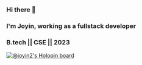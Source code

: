 ### Hi there 👋
### I'm Joyin, working as a fullstack developer
### B.tech || CSE || 2023
[![@joyin2's Holopin board](https://holopin.me/joyin2)](https://holopin.io/@joyin2)

<!--
**Joyin2/Joyin2** is a ✨ _special_ ✨ repository because its `README.md` (this file) appears on your GitHub profile.

Here are some ideas to get you started:

- 🔭 I’m currently working on ...
- 🌱 I’m currently learning ...
- 👯 I’m looking to collaborate on ...
- 🤔 I’m looking for help with ...
- 💬 Ask me about ...
- 📫 How to reach me: ...
- 😄 Pronouns: ...
- ⚡ Fun fact: ...
-->
